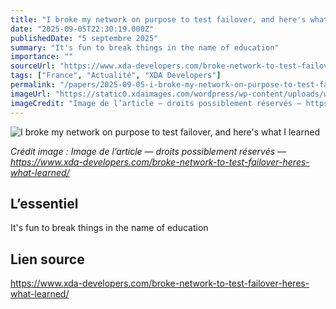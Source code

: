 ```yaml
---
title: "I broke my network on purpose to test failover, and here's what I learned"
date: "2025-09-05T22:30:19.000Z"
publishedDate: "5 septembre 2025"
summary: "It's fun to break things in the name of education"
importance: ""
sourceUrl: "https://www.xda-developers.com/broke-network-to-test-failover-heres-what-learned/"
tags: ["France", "Actualité", "XDA Developers"]
permalink: "/papers/2025-09-05-i-broke-my-network-on-purpose-to-test-failover-and-heres-what-i-learned"
imageUrl: "https://static0.xdaimages.com/wordpress/wp-content/uploads/wm/2025/08/opnsense-dashboard-hero.jpg?w=1600&h=900&fit=crop"
imageCredit: "Image de l’article — droits possiblement réservés — https://www.xda-developers.com/broke-network-to-test-failover-heres-what-learned/"
---
```


![I broke my network on purpose to test failover, and here's what I learned](https://static0.xdaimages.com/wordpress/wp-content/uploads/wm/2025/08/opnsense-dashboard-hero.jpg?w=1600&h=900&fit=crop)

*Crédit image : Image de l’article — droits possiblement réservés — https://www.xda-developers.com/broke-network-to-test-failover-heres-what-learned/*

## L’essentiel

It's fun to break things in the name of education

## Lien source

https://www.xda-developers.com/broke-network-to-test-failover-heres-what-learned/
